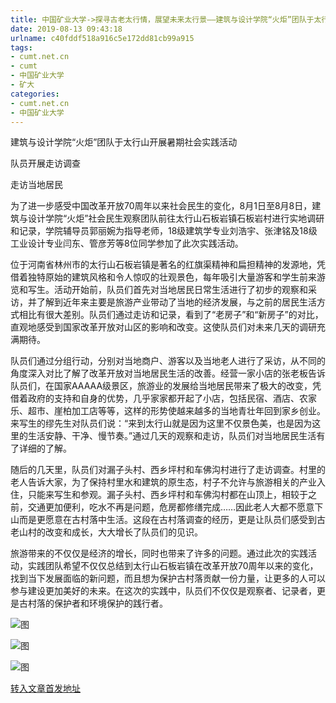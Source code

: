 ```yaml
---
title: 中国矿业大学->探寻古老太行情，展望未来太行景——建筑与设计学院“火炬”团队于太行山开展暑期社会实践活动 | cumt.net.cn
date: 2019-08-13 09:43:18
urlname: c40fddf518a916c5e172dd81cb99a915
tags: 
- cumt.net.cn
- cumt
- 中国矿业大学
- 矿大
categories:
- cumt.net.cn
- 中国矿业大学
---
```



建筑与设计学院“火炬”团队于太行山开展暑期社会实践活动

队员开展走访调查

走访当地居民

为了进一步感受中国改革开放70周年以来社会民生的变化，8月1日至8月8日，建筑与设计学院“火炬”社会民生观察团队前往太行山石板岩镇石板岩村进行实地调研和记录，学院辅导员郭丽婉为指导老师，18级建筑学专业刘浩宇、张津铭及18级工业设计专业闫东、管彦芳等8位同学参加了此次实践活动。

位于河南省林州市的太行山石板岩镇是著名的红旗渠精神和扁担精神的发源地，凭借着独特原始的建筑风格和令人惊叹的壮观景色，每年吸引大量游客和学生前来游览和写生。活动开始前，队员们首先对当地居民日常生活进行了初步的观察和采访，并了解到近年来主要是旅游产业带动了当地的经济发展，与之前的居民生活方式相比有很大差别。队员们通过走访和记录，看到了“老房子”和“新房子”的对比，直观地感受到国家改革开放对山区的影响和改变。这使队员们对未来几天的调研充满期待。

队员们通过分组行动，分别对当地商户、游客以及当地老人进行了采访，从不同的角度深入对比了解了改革开放对当地居民生活的改善。经营一家小店的张老板告诉队员们，在国家AAAAA级景区，旅游业的发展给当地居民带来了极大的改变，凭借着政府的支持和自身的优势，几乎家家都开起了小店，包括民宿、酒店、农家乐、超市、崖柏加工店等等，这样的形势使越来越多的当地青壮年回到家乡创业。来写生的缪先生对队员们说：“来到太行山就是因为这里不仅景色美，也是因为这里的生活安静、干净、慢节奏。”通过几天的观察和走访，队员们对当地居民生活有了详细的了解。

随后的几天里，队员们对漏子头村、西乡坪村和车佛沟村进行了走访调查。村里的老人告诉大家，为了保持村里水和建筑的原生态，村子不允许与旅游相关的产业入住，只能来写生和参观。漏子头村、西乡坪村和车佛沟村都在山顶上，相较于之前，交通更加便利，吃水不再是问题，危房都修缮完成……因此老人大都不愿意下山而是更愿意在古村落中生活。这段在古村落调查的经历，更是让队员们感受到古老山村的改变和成长，大大增长了队员们的见识。

旅游带来的不仅仅是经济的增长，同时也带来了许多的问题。通过此次的实践活动，实践团队希望不仅仅总结到太行山石板岩镇在改革开放70周年以来的变化，找到当下发展面临的新问题，而且想为保护古村落贡献一份力量，让更多的人可以参与建设更加美好的未来。在这次的实践中，队员们不仅仅是观察者、记录者，更是古村落的保护者和环境保护的践行者。



![图](http://art.cumt.edu.cn/_upload/article/images/bd/b5/089bbfc24e0380e9dc7904fed564/4563828d-a336-409c-a3be-587a103b2f81.jpg)

![图](http://art.cumt.edu.cn/_upload/article/images/bd/b5/089bbfc24e0380e9dc7904fed564/ab8cb163-5c83-4977-87ad-8cc49314974d.jpg)

![图](http://art.cumt.edu.cn/_upload/article/images/bd/b5/089bbfc24e0380e9dc7904fed564/4c41e841-b9c4-43c6-a4b4-34fed3e30360.jpg)

[转入文章首发地址](http://xwzx.cumt.edu.cn/2c/63/c523a535651/page.htm)